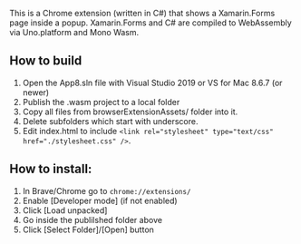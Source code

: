 This is a Chrome extension (written in C#) that shows a Xamarin.Forms page inside a popup. Xamarin.Forms and C# are compiled to WebAssembly via Uno.platform and Mono Wasm.

## How to build
1. Open the App8.sln file with Visual Studio 2019 or VS for Mac 8.6.7 (or newer)
1. Publish the .wasm project to a local folder
1. Copy all files from browserExtensionAssets/ folder into it.
1. Delete subfolders which start with underscore.
1. Edit index.html to include `<link rel="stylesheet" type="text/css" href="./stylesheet.css" />`.

## How to install:
1. In Brave/Chrome go to `chrome://extensions/`
1. Enable [Developer mode] (if not enabled)
1. Click [Load unpacked]
1. Go inside the publilshed folder above
1. Click [Select Folder]/[Open] button
